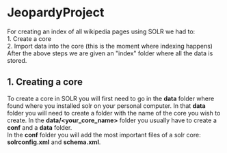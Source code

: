 # JeopardyProject

For creating an index of all wikipedia pages using SOLR we had to:
	<br> 1. Create a core
	<br> 2. Import data into the core (this is the moment where indexing happens)
After the above steps we are given an "index" folder where all the data is stored.

## 1. Creating a core

To create a core in SOLR you will first need to go in the **data** folder where found where you installed solr on your personal computer.
In that **data** folder you will need to create a folder with the name of the core you wish to create.
In the **data/<your_core_name>** folder you usually have to create a **conf** and a **data** folder.
<br>
In the **conf** folder you will add the most important files of a solr core: **solrconfig.xml** and **schema.xml**.
